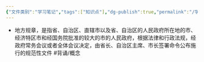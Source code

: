 ```yaml
---
{"文件类别":"学习笔记","tags":["知识点"],"dg-publish":true,"permalink":"/学习笔记studyup/知识点cheese/地方规章/","dgPassFrontmatter":true,"created":"2024-09-12T16:06:38.407+08:00","updated":"2024-09-12T16:07:38.178+08:00"}
---
```


- 地方规章，是指省、自治区、直辖市以及省、自治区的人民政府所在地的市、经济特区市和经国务院批准的较大的市的人民政府，根据法律和行政法规，经政府常务会议或者全体会议决定，由省长、自治区主席、市长签署命令公布施行的规范性文件 #背诵/概念 